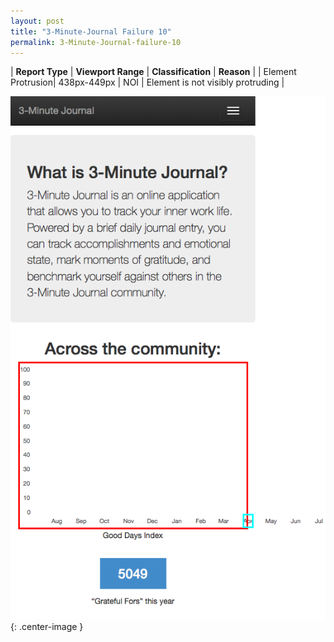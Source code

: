 ```yaml
---
layout: post
title: "3-Minute-Journal Failure 10"
permalink: 3-Minute-Journal-failure-10
---
```

| **Report Type** | **Viewport Range** | **Classification** | **Reason** |
| Element Protrusion| 438px-449px | NOI | Element is not visibly protruding | 

![Screenshot of the fault](../assets/images/3-Minute-Journal/fault10/overflow-Width443.png){: .center-image }